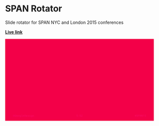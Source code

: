 # SPAN Rotator
Slide rotator for SPAN NYC and London 2015 conferences

**[Live link](http://romannurik.github.io/SPANRotator/)**

![Demo](https://raw.githubusercontent.com/romannurik/SPANRotator/master/art/demo.gif)
